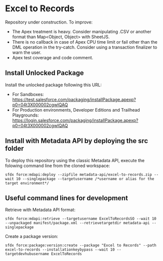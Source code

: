 # Excel to Records

Repository under construction. To improve:
-   The Apex treatment is heavy. Consider manipulating .CSV or another format than Map<Object, Object> with SheetJS.
-   There is no callback in case of Apex CPU time limit or fail other than the DML operation in the try-catch. Consider using a transaction finalizer to warn the user.
-   Apex test coverage and code comment.

## Install Unlocked Package

Install the unlocked package following this URL:
-   For Sandboxes: https://test.salesforce.com/packaging/installPackage.apexp?p0=04t3X000002cgwIQAQ
-   For Production environments, Developer Editions and Trailhead Playgrounds: https://login.salesforce.com/packaging/installPackage.apexp?p0=04t3X000002cgwIQAQ

## Install with Metadata API by deploying the src folder

To deploy this repository using the classic Metadata API, execute the folowing command line from the cloned workspace:

```
sfdx force:mdapi:deploy --zipfile metadata-api/excel-to-records.zip --wait 10 --singlepackage --targetusername /*username or alias for the target environment*/
```

## Useful command lines for development

Retrieve with Metadata API format:

```
sfdx force:mdapi:retrieve --targetusername ExcelToRecordsSO --wait 10 --unpackaged manifest/package.xml --retrievetargetdir metadata-api --singlepackage
```

Create a package version:

```
sfdx force:package:version:create --package "Excel to Records" --path excel-to-records --installationkeybypass --wait 10 --targetdevhubusername ExcelToRecords
```